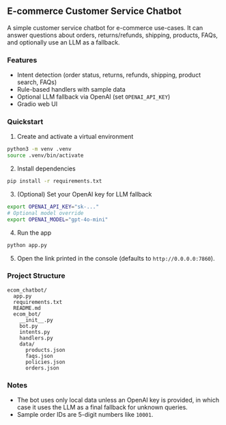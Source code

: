 ## E-commerce Customer Service Chatbot

A simple customer service chatbot for e-commerce use-cases. It can answer questions about orders, returns/refunds, shipping, products, FAQs, and optionally use an LLM as a fallback.

### Features
- Intent detection (order status, returns, refunds, shipping, product search, FAQs)
- Rule-based handlers with sample data
- Optional LLM fallback via OpenAI (set `OPENAI_API_KEY`)
- Gradio web UI

### Quickstart
1. Create and activate a virtual environment
```bash
python3 -m venv .venv
source .venv/bin/activate
```

2. Install dependencies
```bash
pip install -r requirements.txt
```

3. (Optional) Set your OpenAI key for LLM fallback
```bash
export OPENAI_API_KEY="sk-..."
# Optional model override
export OPENAI_MODEL="gpt-4o-mini"
```

4. Run the app
```bash
python app.py
```

5. Open the link printed in the console (defaults to `http://0.0.0.0:7860`).

### Project Structure
```
ecom_chatbot/
  app.py
  requirements.txt
  README.md
  ecom_bot/
    __init__.py
    bot.py
    intents.py
    handlers.py
    data/
      products.json
      faqs.json
      policies.json
      orders.json
```

### Notes
- The bot uses only local data unless an OpenAI key is provided, in which case it uses the LLM as a final fallback for unknown queries.
- Sample order IDs are 5-digit numbers like `10001`.

